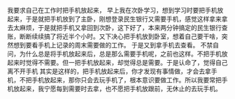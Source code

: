 我要求自己在工作时把手机放起来，
早上我在次卧学习，想到学习时要把手机放起来，于是就把手机放到了主卧，刚想登录民生银行又需要手机，感觉这样拿来拿去太麻烦，于是就把手机又拿回到次卧，这下好了，本来两分钟搞定的民生银行查账，断断续续搞了将近半个小时。又下决心把手机放到卧室，想着自己要干啥，突然想到要看手机上记录的周末需要做的工作。
于是又到拿手机去查看。
不禁自问，为什么总是将手机放起来后，总是那么需要手机呢，之前也这样。不把手机放起来时觉得不需要。但一把手机放起来，却觉得总是需要。于是认命了，觉得自己离不开手机
其实是这样的，把手机放起来后，你才发现有事情做，才会去拿手机，不把手机放起来，那你只会去玩手机了，根本意识要做工作。所以我要常把手机放起来，我宁愿每到需要时去拿，也不愿把手机放跟前，无休止的去玩手机。

